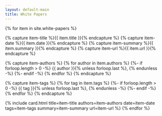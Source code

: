 ```yaml
---
layout: default-main
title: White Papers
---
```


{% for item in site.white-papers %}

  {% capture item-title %}{{ item.title }}{% endcapture %}
  {% capture item-date %}{{ item.date }}{% endcapture %}
  {% capture item-summary %}{{ item.summary }}{% endcapture %}
  {% capture item-url %}{{ item.url }}{% endcapture %}

  {% capture item-authors %}
    {% for author in item.authors %}
      {%- if forloop.length > 0 -%}
        {{ author }}{% unless forloop.last %}, {% endunless -%}
      {%- endif -%}
    {% endfor %}
  {% endcapture %}

  {% capture item-tags %}
    {% for tag in item.tags %}
      {%- if forloop.length > 0 -%}
        {{ tag }}{% unless forloop.last %}, {% endunless -%}
      {%- endif -%}
    {% endfor %}
  {% endcapture %}

  

  {% include card.html title=item-title authors=item-authors date=item-date tags=item-tags summary=item-summary url=item-url %}
{% endfor %}